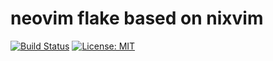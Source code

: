# neovim flake based on nixvim

[![Build Status](https://img.shields.io/endpoint.svg?url=https%3A%2F%2Factions-badge.atrox.dev%2FwoxQAQ%2Fnixvim%2Fbadge%3Fref%3Dmain&style=flat)](https://actions-badge.atrox.dev/woxQAQ/nixvim/goto?ref=main)
[![License: MIT](https://img.shields.io/badge/License-MIT-yellow.svg)](https://opensource.org/licenses/MIT)
